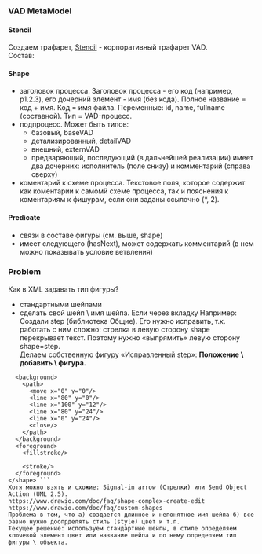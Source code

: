 ### VAD MetaModel
#### Stencil
Создаем трафарет, [Stencil](https://github.com/bpmbpm/doc/blob/main/BPM/graphic_editor/visio/terms.md) - корпоративный трафарет VAD.  
Состав:
#### Shape
- заголовок процесса. Заголовок процесса - его код (например, p1.2.3), его дочерний элемент - имя (без кода). Полное название = код + имя. Код = имя файла. Переменные: id, name, fullname (составной). Тип = VAD-процесс.
- подпроцесс. Может быть типов:
  - базовый, baseVAD
  - детализированный, detailVAD
  - внешний, externVAD
  - предваряющий, последующий (в дальнейшей реализации)
имеет два дочерних: исполнитель (поле снизу) и комментарий (справа сверху)
- коментарий к схеме процесса. Текстовое поля, которое содержит как коментарии к самомй схеме процесса, так и пояснения к коментариям к фишурам, если они заданы ссылочно (*, 2).
#### Predicate  
- связи в составе фигуры (см. выше, shape)
- имеет следующего (hasNext), может содержать комментарий (в нем можно показывать условие ветвления)

### Problem
Как в XML задавать тип фигуры? 
- стандартными шейпами
- сделать свой шейп \ имя шейпа. Если через вкладку 
Например: Создали step (библиотека Общие). Его нужно исправить, т.к. работать с ним сложно: стрелка в левую сторону shape перекрывает текст. Поэтому нужно «выпрямить» левую сторону shape=step.  
Делаем собственную фигуру «Исправленный step»: **Положение \ добавить \ фигура.**
``` <shape name="stencilName1" h="24" w="100" aspect="variable" strokewidth="inherit">
  <background>
    <path>
      <move x="0" y="0"/>
      <line x="80" y="0"/>
      <line x="100" y="12"/>
      <line x="80" y="24"/>
      <line x="0" y="24"/>
      <close/>
    </path>
  </background>
  <foreground>
    <fillstroke/>
    
    <stroke/>
  </foreground>
</shape> ```
Хотя можно взять и схожие: Signal-in arrow (Стрелки) или Send Object Action (UML 2.5).  
https://www.drawio.com/doc/faq/shape-complex-create-edit  
https://www.drawio.com/doc/faq/custom-shapes  
Проблема в том, что а) создается длинное и непонятное имя шейпа б) все равно нужно доопрделять стиль (style) цвет и т.п.
Текущее решение: используем стандартные шейпы, в стиле определяем ключевой элемент цвет или название шейпа и по нему определяем тип фигуры \ объекта.
